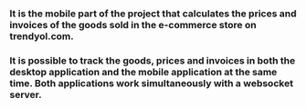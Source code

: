 ### It is the mobile part of the project that calculates the prices and invoices of the goods sold in the e-commerce store on trendyol.com.
### It is possible to track the goods, prices and invoices in both the desktop application and the mobile application at the same time. Both applications work simultaneously with a websocket server.